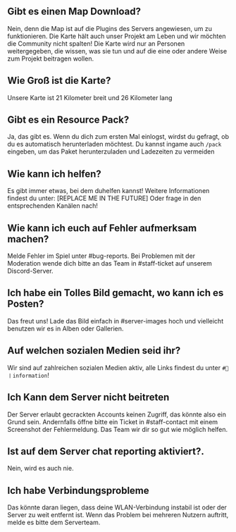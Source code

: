 ## **Gibt es einen Map Download?**
Nein, denn die Map ist auf die Plugins des Servers angewiesen, um zu
funktionieren. Die Karte hält auch unser Projekt am Leben und wir möchten die
Community nicht spalten! Die Karte wird nur an Personen weitergegeben, die
wissen, was sie tun und auf die eine oder andere Weise zum Projekt beitragen
wollen.

## **Wie Groß ist die Karte?**
Unsere Karte ist 21 Kilometer breit und 26 Kilometer lang

## **Gibt es ein Resource Pack?**
Ja, das gibt es. Wenn du dich zum ersten Mal einlogst, wirdst du gefragt, ob du
es automatisch herunterladen möchtest. Du kannst ingame auch `/pack` eingeben,
um das Paket herunterzuladen und Ladezeiten zu vermeiden

## **Wie kann ich helfen?**
Es gibt immer etwas, bei dem duhelfen kannst! Weitere Informationen findest du
unter: [REPLACE ME IN THE FUTURE] Oder frage in den entsprechenden Kanälen nach!

## **Wie kann ich euch auf Fehler aufmerksam machen?**
Melde Fehler im Spiel unter #bug-reports. Bei Problemen mit der Moderation wende
dich bitte an das Team in #staff-ticket auf unserem Discord-Server.

## **Ich habe ein Tolles Bild gemacht, wo kann ich es Posten?**
Das freut uns! Lade das Bild einfach in #server-images hoch und vielleicht
benutzen wir es in Alben oder Gallerien.

## **Auf welchen sozialen Medien seid ihr?**
Wir sind auf zahlreichen sozialen Medien aktiv, alle Links findest du unter
`⁠#📌〡information`!

## **Ich Kann dem Server nicht beitreten**
Der Server erlaubt gecrackten Accounts keinen Zugriff, das könnte also ein Grund
sein. Andernfalls öffne bitte ein Ticket in #staff-contact mit einem Screenshot
der Fehlermeldung. Das Team wir dir so gut wie möglich helfen.

## **Ist auf dem Server chat reporting aktiviert?.**
Nein, wird es auch nie.

## **Ich habe Verbindungsprobleme**
Das könnte daran liegen, dass deine WLAN-Verbindung instabil ist oder der Server
zu weit entfernt ist. Wenn das Problem bei mehreren Nutzern auftritt, melde es
bitte dem Serverteam.
